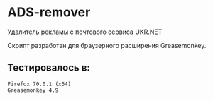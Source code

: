 # ADS-remover

Удалитель рекламы с почтового сервиса UKR.NET

Скрипт разработан для браузерного расширения Greasemonkey.

## Тестировалось в:

    Firefox 70.0.1 (x64)
    Greasemonkey 4.9

